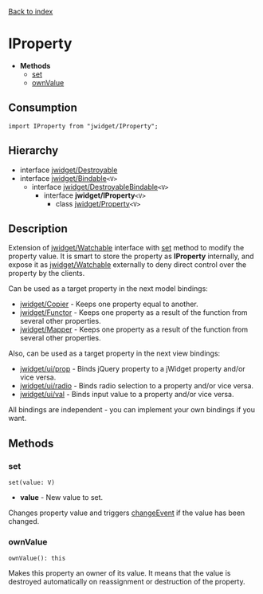 [Back to index](../README.md)

# IProperty

* **Methods**
	* [set](#set)
	* [ownValue](#ownvalue)

## Consumption

	import IProperty from "jwidget/IProperty";

## Hierarchy

* interface [jwidget/Destroyable](Destroyable.md)
* interface [jwidget/Bindable](Bindable.md)`<V>`
	* interface [jwidget/DestroyableBindable](DestroyableBindable.md)`<V>`
		* interface **jwidget/IProperty**`<V>`
			* class [jwidget/Property](Property.md)`<V>`

## Description

Extension of [jwidget/Watchable](Watchable.md) interface with [set](#set) method to modify the property value. It is smart to store the property as **IProperty** internally, and expose it as [jwidget/Watchable](Watchable.md) externally to deny direct control over the property by the clients.

Can be used as a target property in the next model bindings:

- [jwidget/Copier](Copier.md) - Keeps one property equal to another.
- [jwidget/Functor](Functor.md) - Keeps one property as a result of the function from several other properties.
- [jwidget/Mapper](Mapper.md) - Keeps one property as a result of the function from several other properties.

Also, can be used as a target property in the next view bindings:

- [jwidget/ui/prop](ui/prop.md) - Binds jQuery property to a jWidget property and/or vice versa.
- [jwidget/ui/radio](ui/radio.md) - Binds radio selection to a property and/or vice versa.
- [jwidget/ui/val](ui/val.md) - Binds input value to a property and/or vice versa.

All bindings are independent - you can implement your own bindings if you want.

## Methods

### set

	set(value: V)

* **value** - New value to set.

Changes property value and triggers [changeEvent](Watchable.md#changeevent) if the value has been changed.

### ownValue

	ownValue(): this

Makes this property an owner of its value. It means that the value is destroyed automatically on reassignment or destruction of the property.
